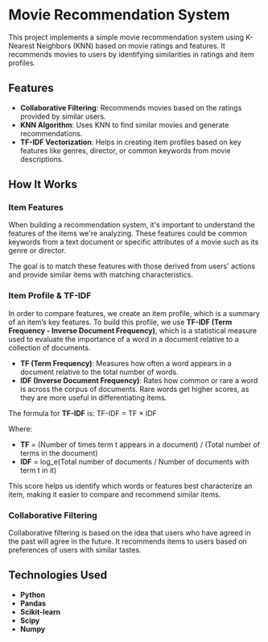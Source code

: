 # Movie Recommendation System

This project implements a simple movie recommendation system using K-Nearest Neighbors (KNN) based on movie ratings and features. It recommends movies to users by identifying similarities in ratings and item profiles.

## Features

- **Collaborative Filtering**: Recommends movies based on the ratings provided by similar users.
- **KNN Algorithm**: Uses KNN to find similar movies and generate recommendations.
- **TF-IDF Vectorization**: Helps in creating item profiles based on key features like genres, director, or common keywords from movie descriptions.

## How It Works

### Item Features

When building a recommendation system, it's important to understand the features of the items we're analyzing. These features could be common keywords from a text document or specific attributes of a movie such as its genre or director.

The goal is to match these features with those derived from users' actions and provide similar items with matching characteristics.

### Item Profile & TF-IDF

In order to compare features, we create an item profile, which is a summary of an item’s key features. To build this profile, we use **TF-IDF (Term Frequency - Inverse Document Frequency)**, which is a statistical measure used to evaluate the importance of a word in a document relative to a collection of documents.

- **TF (Term Frequency)**: Measures how often a word appears in a document relative to the total number of words.
- **IDF (Inverse Document Frequency)**: Rates how common or rare a word is across the corpus of documents. Rare words get higher scores, as they are more useful in differentiating items.

The formula for **TF-IDF** is: TF-IDF = TF × IDF

Where:
- **TF** = (Number of times term t appears in a document) / (Total number of terms in the document)
- **IDF** = log_e(Total number of documents / Number of documents with term t in it)

This score helps us identify which words or features best characterize an item, making it easier to compare and recommend similar items.

### Collaborative Filtering

Collaborative filtering is based on the idea that users who have agreed in the past will agree in the future. It recommends items to users based on preferences of users with similar tastes.

## Technologies Used

- **Python**  
- **Pandas**  
- **Scikit-learn**  
- **Scipy**  
- **Numpy**


